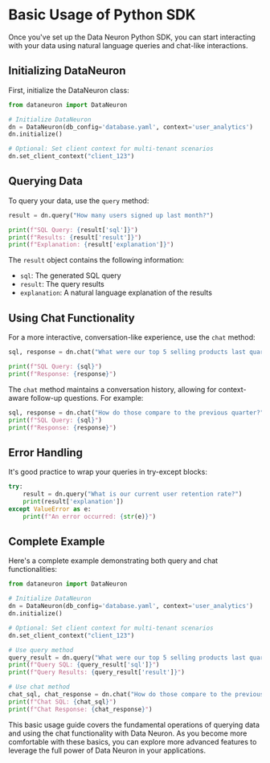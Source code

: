 # Basic Usage of Python SDK

Once you've set up the Data Neuron Python SDK, you can start interacting with your data using natural language queries and chat-like interactions.

## Initializing DataNeuron

First, initialize the DataNeuron class:

```python
from dataneuron import DataNeuron

# Initialize DataNeuron
dn = DataNeuron(db_config='database.yaml', context='user_analytics')
dn.initialize()

# Optional: Set client context for multi-tenant scenarios
dn.set_client_context("client_123")
```

## Querying Data

To query your data, use the `query` method:

```python
result = dn.query("How many users signed up last month?")

print(f"SQL Query: {result['sql']}")
print(f"Results: {result['result']}")
print(f"Explanation: {result['explanation']}")
```

The `result` object contains the following information:

- `sql`: The generated SQL query
- `result`: The query results
- `explanation`: A natural language explanation of the results

## Using Chat Functionality

For a more interactive, conversation-like experience, use the `chat` method:

```python
sql, response = dn.chat("What were our top 5 selling products last quarter?")

print(f"SQL Query: {sql}")
print(f"Response: {response}")
```

The `chat` method maintains a conversation history, allowing for context-aware follow-up questions. For example:

```python
sql, response = dn.chat("How do those compare to the previous quarter?")
print(f"SQL Query: {sql}")
print(f"Response: {response}")
```

## Error Handling

It's good practice to wrap your queries in try-except blocks:

```python
try:
    result = dn.query("What is our current user retention rate?")
    print(result['explanation'])
except ValueError as e:
    print(f"An error occurred: {str(e)}")
```

## Complete Example

Here's a complete example demonstrating both query and chat functionalities:

```python
from dataneuron import DataNeuron

# Initialize DataNeuron
dn = DataNeuron(db_config='database.yaml', context='user_analytics')
dn.initialize()

# Optional: Set client context for multi-tenant scenarios
dn.set_client_context("client_123")

# Use query method
query_result = dn.query("What were our top 5 selling products last quarter?")
print(f"Query SQL: {query_result['sql']}")
print(f"Query Results: {query_result['result']}")

# Use chat method
chat_sql, chat_response = dn.chat("How do those compare to the previous quarter?")
print(f"Chat SQL: {chat_sql}")
print(f"Chat Response: {chat_response}")
```

This basic usage guide covers the fundamental operations of querying data and using the chat functionality with Data Neuron. As you become more comfortable with these basics, you can explore more advanced features to leverage the full power of Data Neuron in your applications.
